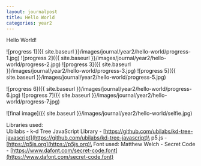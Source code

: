 ```yaml
---
layout: journalpost
title: Hello World
categories: year2
---
```


Hello World!

<!-- - Location Data
> Downloading Google Maps Location Data
> Parsing JSON data
> Filtering with Python to dates after arriving in glasgow
> Adding to a csv file, consisiting of time, lat, and lon
> Reading it into javascript and visualising with points and lines (using k-d tree)

![location data from google]({{ site.baseurl }}/images/journal/year2/hello-world/data.png)
Test, aaaaaaaa
![parsed and simplified data]({{ site.baseurl }}/images/journal/year2/hello-world/data2.png)
Test 2, bbbbbbb -->
<!-- 
- Radial
> Making circles every 1km with 100m circles
> Adding meter markings

- Face Data
> Turning selfie background transparent
> Making it 1080x1080 and greyscale
> Reading the image pixel by pixel and placing a point randomly depending on brightness of pixel (ignoring transparent)
> Connections determined by brightness
> Dotting random spots outside

- Video
> During development outputted the images
> Linking them all together in a video
> Creating audio that matches it


TEST TEST -->

![progress 1]({{ site.baseurl }}/images/journal/year2/hello-world/progress-1.jpg)
![progress 2]({{ site.baseurl }}/images/journal/year2/hello-world/progress-2.jpg)
![progress 3]({{ site.baseurl }}/images/journal/year2/hello-world/progress-3.jpg)
![progress 5]({{ site.baseurl }}/images/journal/year2/hello-world/progress-5.jpg)

![progress 6]({{ site.baseurl }}/images/journal/year2/hello-world/progress-6.jpg)
![progress 7]({{ site.baseurl }}/images/journal/year2/hello-world/progress-7.jpg)

<!-- ![progress 8]({{ site.baseurl }}/images/journal/year2/hello-world/progress-8.jpg)

<div style="padding:100% 0 0 0;position:relative;"><iframe src="https://player.vimeo.com/video/754655282?h=fb50e7fa26&title=0&byline=0&portrait=0" style="position:absolute;top:0;left:0;width:100%;height:100%;" frameborder="0" allow="autoplay; fullscreen; picture-in-picture" allowfullscreen></iframe></div><script src="https://player.vimeo.com/api/player.js"></script> -->

![final image]({{ site.baseurl }}/images/journal/year2/hello-world/selfie.jpg)

Libraries used:\
Ubilabs - k-d Tree JavaScript Library - [https://github.com/ubilabs/kd-tree-javascript](https://github.com/ubilabs/kd-tree-javascript)\
p5.js - [https://p5js.org](https://p5js.org)\
Font used: Matthew Welch - Secret Code - [https://www.dafont.com/secret-code.font](https://www.dafont.com/secret-code.font)
